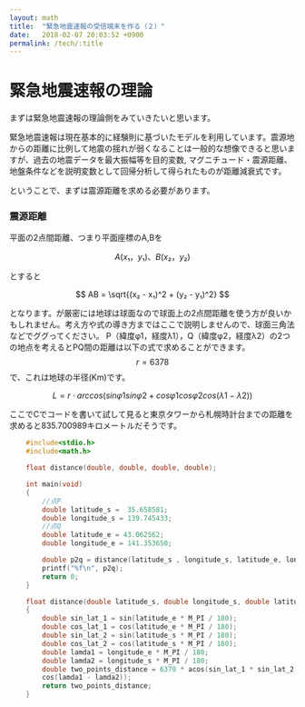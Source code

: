 ```yaml
---
layout: math
title:  "緊急地震速報の受信端末を作る（２）"
date:   2018-02-07 20:03:52 +0900
permalink: /tech/:title
---
```


# 緊急地震速報の理論
まずは緊急地震速報の理論側をみていきたいと思います。  

緊急地震速報は現在基本的に経験則に基づいたモデルを利用しています。震源地からの距離に比例して地震の揺れが弱くなることは一般的な想像できると思いますが、過去の地震データを最大振幅等を目的変数, マグニチュード・震源距離、地盤条件などを説明変数として回帰分析して得られたものが距離減衰式です。

ということで、まずは震源距離を求める必要があります。
### 震源距離
平面の2点間距離、つまり平面座標のA,Bを  
  
$$ A(x₁，y₁)、B(x₂，y₂) $$  
  
とすると  
  
$$ AB = \sqrt{(x₂ - x₁)^2 + (y₂ - y₁)^2} $$  
  
となります。が厳密には地球は球面なので球面上の2点間距離を使う方が良いかもしれません。考え方や式の導き方まではここで説明しませんので、球面三角法などでググってください。 P（緯度φ1，経度λ1），Q（緯度φ2，経度λ2）の2つの地点を考えるとPQ間の距離は以下の式で求めることができます。$$r = 6378$$で、これは地球の半径(Km)です。
  
$$ L = r \cdot arccos(sinφ1 sinφ2 + cosφ1 cosφ2 cos(λ1 − λ2)) $$

ここでCでコードを書いて試して見ると東京タワーから札幌時計台までの距離を求めると835.700989キロメートルだそうです。



```c
    #include<stdio.h>
    #include<math.h>

    float distance(double, double, double, double);

    int main(void) 
    {
        //点P
        double latitude_s =  35.658581;   
        double longitude_s = 139.745433;
        //点Q
        double latitude_e = 43.062562;
        double longitude_e = 141.353650;

        double p2q = distance(latitude_s , longitude_s, latitude_e, longitude_e);
        printf("%f\n", p2q);
        return 0;
    }

    float distance(double latitude_s, double longitude_s, double latitude_e, double longitude_e)
    {
        double sin_lat_1 = sin(latitude_e * M_PI / 180);
        double cos_lat_1 = cos(latitude_e * M_PI / 180);
        double sin_lat_2 = sin(latitude_s * M_PI / 180);
        double cos_lat_2 = cos(latitude_s * M_PI / 180);
        double lamda1 = longitude_e * M_PI / 180;
        double lamda2 = longitude_s * M_PI / 180;
        double two_points_distance = 6370 * acos(sin_lat_1 * sin_lat_2 + cos_lat_1 * cos_lat_2 * 
        cos(lamda1 - lamda2));
        return two_points_distance;
    }

```












